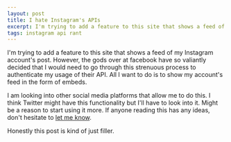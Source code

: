 ```yaml
---
layout: post
title: I hate Instagram's APIs
excerpt: I'm trying to add a feature to this site that shows a feed of my instagram account's post.
tags: instagram api rant
---
```


I'm trying to add a feature to this site that shows a feed of my Instagram account's post. However, the gods over at facebook have so valiantly decided that I would need to go through this strenuous process to authenticate my usage of their API. All I want to do is to show my account's feed in the form of embeds.

I am looking into other social media platforms that allow me to do this. I think Twitter might have this functionality but I'll have to look into it. Might be a reason to start using it more. If anyone reading this has any ideas, don't hesitate to [let me know](/socials).

Honestly this post is kind of just filler.